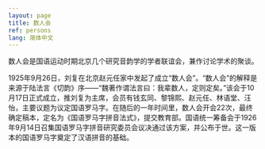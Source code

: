 ```yaml
---
layout: page
title: 数人会
ref: persons
lang: 简体中文
---
```


数人会是国语运动时期北京几个研究音韵学的学者联谊会，兼作讨论学术的聚谈。

1925年9月26日，刘复在北京赵元任家中发起了成立“数人会”。“数人会”的解释是来源于陆法言《切韵》序——“魏著作谓法言曰：我辈数人，定则定矣。”该会于10月17日正式成立，推刘复为主席，会员有钱玄同、黎锦熙、赵元任、林语堂、汪怡，主要议题为议定国语罗马字。在随后的一年时间里，数人会开会22次，最终确定稿本，定名为《国语罗马字拼音法式》，提交教育部。国语统一筹备会于1926年9月14日召集国语罗马字拼音研究委员会议决通过该方案，并公布于世。这一版本的国语罗马字奠定了汉语拼音的基础。
